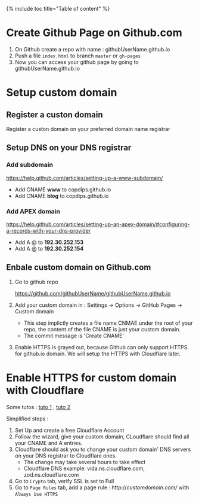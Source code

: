 {% include toc title="Table of content" %}
# Create Github Page on Github.com

1. On Github create a repo with name : githubUserName.github.io
2. Push a file `index.html` to branch `master` or `gh-pages`
3. Now you can access your github page by going to githubUserName.github.io

# Setup custom domain

## Register a custon domain

Register a custon domain on your preferred domain name registrar

## Setup DNS on your DNS registrar

### Add subdomain

<https://help.github.com/articles/setting-up-a-www-subdomain/>

- Add CNAME **www** to copdips.github.io
- Add CNAME **blog** to copdips.github.io

### Add APEX domain

<https://help.github.com/articles/setting-up-an-apex-domain/#configuring-a-records-with-your-dns-provider>

- Add A @ to **192.30.252.153**
- Add A @ to **192.30.252.154**

## Enbale custom domain on Github.com

1. Go to github repo

   <https://github.com/githubUserName/githubUserName.github.io>

1. Add your custom domain in : Settings -> Options -> GitHub Pages -> Custom domain
   - This step implictly creates a file name CNMAE under the root of your repo, the content of the file CNAME is just your custom domain.
   - The commit message is 'Create CNAME'
1. Enable HTTPS is grayed out, because Github can only support HTTPS for github.io domain. We will setup the HTTPS with Cloudflare later.

# Enable HTTPS for custom domain with Cloudflare

  Some tutos :
  [tuto 1](https://hackernoon.com/set-up-ssl-on-github-pages-with-custom-domains-for-free-a576bdf51bc)
  ,
  [tuto 2](https://www.jonathan-petitcolas.com/2017/01/13/using-https-with-custom-domain-name-on-github-pages.html)

  Simplified steps :

  1. Set Up and create a free Cloudflare Account
  1. Follow the wizard, give your custom domain, CLoudflare should find all your CNAME and A entries.
  1. Cloudflare should ask you to change your custom domain' DNS servers on your DNS registrar to Cloudflare ones.
     - The change may take several hours to take effect
     - Cloudflare DNS example: vida.ns.cloudflare.com, zod.ns.cloudflare.com
  1. Go to `Crypto` tab, verify SSL is set to Full
  1. Go to `Page Rules` tab, add a page rule : http://*customdomain.com/* with `Always Use HTTPS`